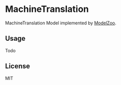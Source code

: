 # MachineTranslation

MachineTranslation Model implemented by [ModelZoo](https://github.com/ModelZoo/ModelZoo).

## Usage

Todo

## License

MIT
